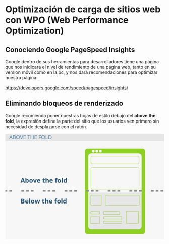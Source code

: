 # Optimización de carga de sitios web con WPO (Web Performance Optimization)

## Conociendo Google PageSpeed Insights

Google dentro de sus herramientas para desarrolladores tiene una página que nos inidicara el nivel de rendimiento de una pagina web, tanto en su version móvil como en la pc, y nos dará recomendaciones para optimizar nuestra página:

<https://developers.google.com/speed/pagespeed/insights/>

## Eliminando bloqueos de renderizado

Google recomienda poner nuestras hojas de estilo debajo del **above the fold**, la expresión define la parte del sitio que los usuarios ven primero sin necesidad de desplazarse con el ratón.

![aboveTheFold](images/aboveTheFold.png)
